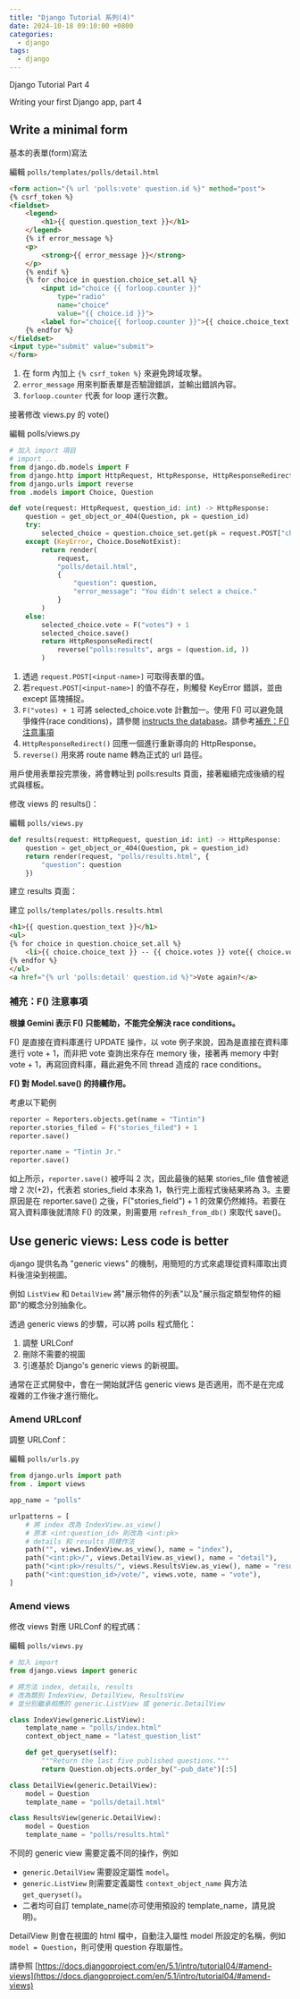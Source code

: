 ```yaml
---
title: "Django Tutorial 系列(4)"
date: 2024-10-18 09:10:00 +0800
categories: 
  - django
tags:
  - django
---
```


Django Tutorial Part 4

Writing your first Django app, part 4

## Write a minimal form

基本的表單(form)寫法

編輯 `polls/templates/polls/detail.html`

```html
<form action="{% url 'polls:vote' question.id %}" method="post">
{% csrf_token %}
<fieldset>
    <legend>
        <h1>{{ question.question_text }}</h1>
    </legend>
    {% if error_message %}
    <p>
        <strong>{{ error_message }}</strong>
    </p>
    {% endif %}
    {% for choice in question.choice_set.all %}
        <input id="choice {{ forloop.counter }}" 
            type="radio" 
            name="choice" 
            value="{{ choice.id }}">
        <label for="choice{{ forloop.counter }}">{{ choice.choice_text }}</label><br>
    {% endfor %}
</fieldset>
<input type="submit" value="submit">
</form>
```

1. 在 form 內加上 `{% csrf_token %}` 來避免跨域攻擊。
2. `error_message` 用來判斷表單是否驗證錯誤，並輸出錯誤內容。
3. `forloop.counter` 代表 for loop 運行次數。

接著修改 views.py 的 vote()

編輯 polls/views.py

```python
# 加入 import 項目
# import ...
from django.db.models import F
from django.http import HttpRequest, HttpResponse, HttpResponseRedirect
from django.urls import reverse
from .models import Choice, Question

def vote(request: HttpRequest, question_id: int) -> HttpResponse:
    question = get_object_or_404(Question, pk = question_id)
    try:
        selected_choice = question.choice_set.get(pk = request.POST["choice"])
    except (KeyError, Choice.DoseNotExist):
        return render(
            request,
            "polls/detail.html",
            {
                "question": question,
                "error_message": "You didn't select a choice."
            }
        )
    else:
        selected_choice.vote = F("votes") + 1
        selected_choice.save()
        return HttpResponseRedirect(
            reverse("polls:results", args = (question.id, ))
        )
```

1. 透過 `request.POST[<input-name>]` 可取得表單的值。
2. 若`request.POST[<input-name>]` 的值不存在，則觸發 KeyError 錯誤，並由 except 區塊捕捉。
3. `F("votes) + 1` 可將 selected_choice.vote 計數加一。使用 F() 可以避免競爭條件(race conditions)，請參閱 [instructs the database](https://docs.djangoproject.com/en/5.1/ref/models/expressions/#avoiding-race-conditions-using-f)。請參考[補充：F() 注意事項](#補充f-注意事項)
4. `HttpResponseRedirect()` 回應一個進行重新導向的 HttpResponse。
5. `reverse()` 用來將 route name 轉為正式的 url 路徑。

用戶使用表單投完票後，將會轉址到 polls:results 頁面，接著繼續完成後續的程式與樣板。

修改 views 的 results()：

編輯 `polls/views.py`

```python
def results(request: HttpRequest, question_id: int) -> HttpResponse:
    question = get_object_or_404(Question, pk = question_id)
    return render(request, "polls/results.html", {
        "question": question
    })
```

建立 results 頁面：

建立 `polls/templates/polls.results.html`

```html
<h1>{{ question.question_text }}</h1>
<ul>
{% for choice in question.choice_set.all %}
    <li>{{ choice.choice_text }} -- {{ choice.votes }} vote{{ choice.votes | pluralize }}</li>
{% endfor %}
</ul>
<a href="{% url 'polls:detail' question.id %}">Vote again?</a>
```

### 補充：F() 注意事項

**根據 Gemini 表示 F() 只能輔助，不能完全解決 race conditions。**

F() 是直接在資料庫進行 UPDATE 操作，以 vote 例子來說，因為是直接在資料庫進行 vote + 1，而非把 vote 查詢出來存在 memory 後，接著再 memory 中對 vote + 1，再寫回資料庫，藉此避免不同 thread 造成的 race conditions。

**F() 對 Model.save() 的持續作用。**

考慮以下範例

```python
reporter = Reporters.objects.get(name = "Tintin")
reporter.stories_filed = F("stories_filed") + 1
reporter.save()

reporter.name = "Tintin Jr."
reporter.save()
```

如上所示，`reporter.save()` 被呼叫 2 次，因此最後的結果 stories_file 值會被遞增 2 次(+2)，代表若 stories_field 本來為 1，執行完上面程式後結果將為 3。主要原因是在 reporter.save() 之後，F("stories_field") + 1 的效果仍然維持。若要在寫入資料庫後就清除 F() 的效果，則需要用 `refresh_from_db()` 來取代 save()。

## Use generic views: Less code is better

django 提供名為 "generic views" 的機制，用簡短的方式來處理從資料庫取出資料後渲染到視圖。

例如 `ListView` 和 `DetailView` 將"展示物件的列表"以及"展示指定類型物件的細節"的概念分別抽象化。

透過 generic views 的步驟，可以將 polls 程式簡化：

1. 調整 URLConf
2. 刪除不需要的視圖
3. 引進基於 Django's generic views 的新視圖。

通常在正式開發中，會在一開始就評估 generic views 是否適用，而不是在完成複雜的工作後才進行簡化。

### Amend URLconf

調整 URLConf：

編輯 `polls/urls.py`

```python
from django.urls import path
from . import views

app_name = "polls"

urlpatterns = [
    # 將 index 改為 IndexView.as_view()
    # 原本 <int:question_id> 則改為 <int:pk>
    # details 和 results 同樣作法
    path("", views.IndexView.as_view(), name = "index"),
    path("<int:pk>/", views.DetailView.as_view(), name = "detail"),
    path("<int:pk>/results/", views.ResultsView.as_view(), name = "results"),
    path("<int:question_id>/vote/", views.vote, name = "vote"),
]
```

### Amend views

修改 views 對應 URLConf 的程式碼：

編輯 `polls/views.py`

```python
# 加入 import
from django.views import generic

# 將方法 index, details, results
# 改為類別 IndexView, DetailView, ResultsView
# 並分別繼承相應的 generic.ListView 或 generic.DetailView

class IndexView(generic.ListView):
    template_name = "polls/index.html"
    context_object_name = "latest_question_list"

    def get_queryset(self):
        """Return the last five published questions."""
        return Question.objects.order_by("-pub_date")[:5]

class DetailView(generic.DetailView):
    model = Question
    template_name = "polls/detail.html"

class ResultsView(generic.DetailView):
    model = Question
    template_name = "polls/results.html"

```

不同的 generic view 需要定義不同的操作，例如

- `generic.DetailView` 需要設定屬性 `model`。
- `generic.ListView` 則需要定義屬性 `context_object_name` 與方法 `get_queryset()`。
- 二者均可自訂 template_name(亦可使用預設的 template_name，請見說明)。

DetailView 則會在視圖的 html 檔中，自動注入屬性 model 所設定的名稱，例如 `model = Question`，則可使用 question 存取屬性。

請參照 [https://docs.djangoproject.com/en/5.1/intro/tutorial04/#amend-views](https://docs.djangoproject.com/en/5.1/intro/tutorial04/#amend-views)
